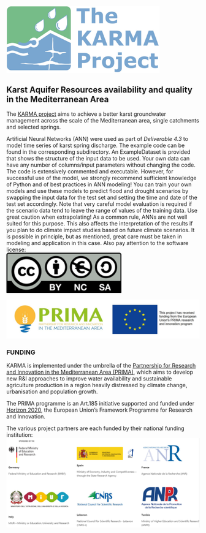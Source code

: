 [<img src="KARMA_Logo.jpg" width="400" />](http://karma-project.org/) 

## Karst Aquifer Resources availability and quality in the Mediterranean Area

The [KARMA project](http://karma-project.org/) aims to achieve a better karst groundwater management across the scale of the Mediterranean area, single catchments and selected springs.

Artificial Neural Networks (ANN) were used as part of *Deliverable 4.3* to model time series of karst spring discharge. The example code can be found in the corresponding subdirectory. An ExampleDataset is provided that shows the structure of the input data to be used. Your own data can have any number of columns/input parameters without changing the code. The code is extensively commented and executable. However, for successful use of the model, we strongly recommend sufficient knowledge of Python and of best practices in ANN modeling! You can train your own models and use these models to predict flood and drought scenarios by swapping the input data for the test set and setting the time and date of the test set accordingly. Note that very careful model evaluation is required if the scenario data tend to leave the range of values of the training data. Use great caution when extrapolating! As a common rule, ANNs are not well suited for this purpose. This also affects the interpretation of the results if you plan to do climate impact studies based on future climate scenarios. It is possible in principle, but as mentioned, great care must be taken in modeling and application in this case. Also pay attention to the software license:   
<img src="license.svg" width="300" /> 


<img src="prima.jpg" width="600" />  

### FUNDING

KARMA is implemented under the umbrella of the [Partnership for Research and Innovation in the Mediterranean Area (PRIMA)](https://prima-med.org/), which aims to develop new R&I approaches to improve water availability and sustainable agriculture production in a region heavily distressed by climate change, urbanisation and population growth.

The PRIMA programme is an Art.185 initiative supported and funded under [Horizon 2020](https://ec.europa.eu/programmes/horizon2020/en), the European Union’s Framework Programme for Research and Innovation.

The various project partners are each funded by their national funding institution:
<img src="funding.PNG" width="1000" />
